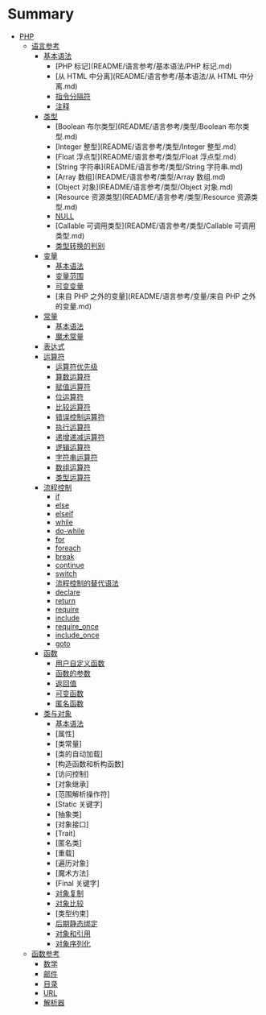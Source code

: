 # Summary

* [PHP](README.md)
    * [语言参考](README/语言参考.md)
        * [基本语法](README/语言参考/基本语法.md)
            * [PHP 标记](README/语言参考/基本语法/PHP 标记.md)
            * [从 HTML 中分离](README/语言参考/基本语法/从 HTML 中分离.md)
            * [指令分隔符](README/语言参考/基本语法/指令分隔符.md)
            * [注释](README/语言参考/基本语法/注释.md)
        * [类型](README/语言参考/类型.md)
            * [Boolean 布尔类型](README/语言参考/类型/Boolean 布尔类型.md)
            * [Integer 整型](README/语言参考/类型/Integer 整型.md)
            * [Float 浮点型](README/语言参考/类型/Float 浮点型.md)
            * [String 字符串](README/语言参考/类型/String 字符串.md)
            * [Array 数组](README/语言参考/类型/Array 数组.md)
            * [Object 对象](README/语言参考/类型/Object 对象.md)
            * [Resource 资源类型](README/语言参考/类型/Resource 资源类型.md)
            * [NULL](README/语言参考/类型/NULL.md)
            * [Callable 可调用类型](README/语言参考/类型/Callable 可调用类型.md)
            * [类型转换的判别](README/语言参考/类型/类型转换的判别.md)
        * [变量](README/语言参考/变量.md)
            * [基本语法](README/语言参考/变量/基本语法.md)
            * [变量范围](README/语言参考/变量/变量范围.md)
            * [可变变量](README/语言参考/变量/可变变量.md)
            * [来自 PHP 之外的变量](README/语言参考/变量/来自 PHP 之外的变量.md)
        * [常量](README/语言参考/常量.md)
            * [基本语法](README/语言参考/常量/基本语法.md)
            * [魔术常量](README/语言参考/常量/魔术常量.md)
        * [表达式](README/语言参考/表达式.md)
        * [运算符](README/语言参考/运算符.md)
            * [运算符优先级](README/语言参考/运算符/运算符优先级.md)
            * [算数运算符](README/语言参考/运算符/算数运算符.md)
            * [赋值运算符](README/语言参考/运算符/赋值运算符.md)
            * [位运算符](README/语言参考/运算符/位运算符.md)
            * [比较运算符](README/语言参考/运算符/比较运算符.md)
            * [错误控制运算符](README/语言参考/运算符/错误控制运算符.md)
            * [执行运算符](README/语言参考/运算符/执行运算符.md)
            * [递增递减运算符](README/语言参考/运算符/递增递减运算符.md)
            * [逻辑运算符](README/语言参考/运算符/逻辑运算符.md)
            * [字符串运算符](README/语言参考/运算符/字符串运算符.md)
            * [数组运算符](README/语言参考/运算符/数组运算符.md)
            * [类型运算符](README/语言参考/运算符/类型运算符.md)
        * [流程控制](README/语言参考/流程控制.md)
            * [if](README/语言参考/流程控制/if.md)
            * [else](README/语言参考/流程控制/else.md)
            * [elseif](README/语言参考/流程控制/elseif.md)
            * [while](README/语言参考/流程控制/while.md)
            * [do-while](README/语言参考/流程控制/do-while.md)
            * [for](README/语言参考/流程控制/for.md)
            * [foreach](README/语言参考/流程控制/foreach.md)
            * [break](README/语言参考/流程控制/break.md)
            * [continue](README/语言参考/流程控制/continue.md)
            * [switch](README/语言参考/流程控制/switch.md)
            * [流程控制的替代语法](README/语言参考/流程控制/流程控制的替代语法.md)
            * [declare](README/语言参考/流程控制/declare.md)
            * [return](README/语言参考/流程控制/return.md)
            * [require](README/语言参考/流程控制/require.md)
            * [include](README/语言参考/流程控制/include.md)
            * [require_once](README/语言参考/流程控制/require_once.md)
            * [include_once](README/语言参考/流程控制/include_once.md)
            * [goto](README/语言参考/流程控制/goto.md)
        * [函数](README/语言参考/函数.md)
            * [用户自定义函数](README/语言参考/函数/用户自定义函数.md)
            * [函数的参数](README/语言参考/函数/函数的参数.md)
            * [返回值](README/语言参考/函数/返回值.md)
            * [可变函数](README/语言参考/函数/可变函数.md)
            * [匿名函数](README/语言参考/函数/匿名函数.md)
        * [类与对象](README/语言参考/类与对象.md)
            * [基本语法](README/语言参考/类与对象/基本语法.md)
            * [属性]
            * [类常量]
            * [类的自动加载]
            * [构造函数和析构函数]
            * [访问控制]
            * [对象继承]
            * [范围解析操作符]
            * [Static 关键字]
            * [抽象类]
            * [对象接口]
            * [Trait]
            * [匿名类]
            * [重载]
            * [遍历对象]
            * [魔术方法]
            * [Final 关键字]
            * [对象复制](README/语言参考/类与对象/对象复制.md)
            * [对象比较](README/语言参考/类与对象/对象比较.md)
            * [类型约束]
            * [后期静态绑定](README/语言参考/类与对象/后期静态绑定.md)
            * [对象和引用](README/语言参考/类与对象/对象和引用.md)
            * [对象序列化](README/语言参考/类与对象/对象序列化.md)
    * [函数参考](README/函数参考.md)
        * [数学](README/函数参考/数学.md)
        * [邮件](README/函数参考/邮件.md)
        * [目录](README/函数参考/目录.md)
        * [URL](README/函数参考/URL.md)
        * [解析器](README/函数参考/解析器.md)

